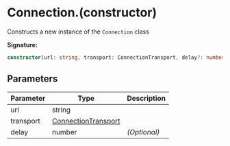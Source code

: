 # Connection.(constructor)

Constructs a new instance of the `Connection` class

**Signature:**

```typescript
constructor(url: string, transport: ConnectionTransport, delay?: number);
```

## Parameters

| Parameter | Type                                                      | Description       |
| --------- | --------------------------------------------------------- | ----------------- |
| url       | string                                                    |                   |
| transport | [ConnectionTransport](./puppeteer.connectiontransport.md) |                   |
| delay     | number                                                    | <i>(Optional)</i> |

